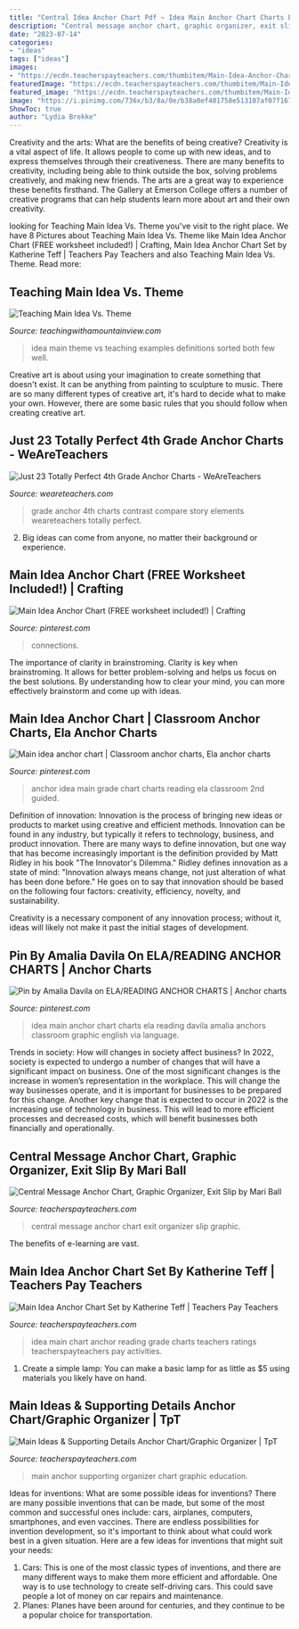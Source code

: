 ```yaml
---
title: "Central Idea Anchor Chart Pdf ~ Idea Main Anchor Chart Charts Ela Reading Davila Amalia Anchors Classroom Graphic English Via Language"
description: "Central message anchor chart, graphic organizer, exit slip by mari ball"
date: "2023-07-14"
categories:
- "ideas"
tags: ["ideas"]
images:
- "https://ecdn.teacherspayteachers.com/thumbitem/Main-Idea-Anchor-Chart-Set-044687700-1374192131-1500875456/original-778857-1.jpg"
featuredImage: "https://ecdn.teacherspayteachers.com/thumbitem/Main-Ideas-Supporting-Details-Anchor-Chart-Graphic-Organizer-2603782-1466466049/original-2603782-1.jpg"
featured_image: "https://ecdn.teacherspayteachers.com/thumbitem/Main-Ideas-Supporting-Details-Anchor-Chart-Graphic-Organizer-2603782-1466466049/original-2603782-1.jpg"
image: "https://i.pinimg.com/736x/b3/8a/0e/b38a0ef401758e513107af07f1676800--main-idea-anchors.jpg"
ShowToc: true
author: "Lydia Brekke"
---
```



Creativity and the arts: What are the benefits of being creative?
Creativity is a vital aspect of life. It allows people to come up with new ideas, and to express themselves through their creativeness. There are many benefits to creativity, including being able to think outside the box, solving problems creatively, and making new friends. The arts are a great way to experience these benefits firsthand. The Gallery at Emerson College offers a number of creative programs that can help students learn more about art and their own creativity.

	

		
looking for Teaching Main Idea Vs. Theme you've visit to the right place. We have 8 Pictures about Teaching Main Idea Vs. Theme like Main Idea Anchor Chart (FREE worksheet included!) | Crafting, Main Idea Anchor Chart Set by Katherine Teff | Teachers Pay Teachers and also Teaching Main Idea Vs. Theme. Read more:
		
    
## Teaching Main Idea Vs. Theme

<img loading=lazy src="http://teachingwithamountainview.com/wp-content/uploads/2014/04/ThemeVs.MainIdeaSort.jpg" onerror="this.onerror=null;this.src='https://tse1.mm.bing.net/th?id=OIP.eK3S7Tq3_vVk-HoLPnTAFQHaGs&amp;pid=15.1';" alt="Teaching Main Idea Vs. Theme">

_Source: teachingwithamountainview.com_

>idea main theme vs teaching examples definitions sorted both few well. 

	

Creative art is about using your imagination to create something that doesn't exist. It can be anything from painting to sculpture to music. There are so many different types of creative art, it's hard to decide what to make your own. However, there are some basic rules that you should follow when creating creative art.

    
## Just 23 Totally Perfect 4th Grade Anchor Charts - WeAreTeachers

<img loading=lazy src="https://i2.wp.com/www.weareteachers.com/wp-content/uploads/compare-and-contrast.jpg?resize=600%2C800&amp;ssl=1" onerror="this.onerror=null;this.src='https://tse1.mm.bing.net/th?id=OIP.qH4XohAIue_37VLW_umI2AHaJ4&amp;pid=15.1';" alt="Just 23 Totally Perfect 4th Grade Anchor Charts - WeAreTeachers">

_Source: weareteachers.com_

>grade anchor 4th charts contrast compare story elements weareteachers totally perfect. 

	

2. Big ideas can come from anyone, no matter their background or experience.

    
## Main Idea Anchor Chart (FREE Worksheet Included!) | Crafting

<img loading=lazy src="https://i.pinimg.com/originals/bd/8c/e9/bd8ce937cf88024f04c94545c6125991.jpg" onerror="this.onerror=null;this.src='https://tse2.mm.bing.net/th?id=OIP.YTBbSkqeWVg5Y6iL5nn4iAHaJ4&amp;pid=15.1';" alt="Main Idea Anchor Chart (FREE worksheet included!) | Crafting">

_Source: pinterest.com_

>connections. 

	

The importance of clarity in brainstroming.
Clarity is key when brainstroming. It allows for better problem-solving and helps us focus on the best solutions. By understanding how to clear your mind, you can more effectively brainstorm and come up with ideas.

    
## Main Idea Anchor Chart | Classroom Anchor Charts, Ela Anchor Charts

<img loading=lazy src="https://i.pinimg.com/736x/d1/89/df/d189dfda68cce77875f117e0f12e81b6.jpg" onerror="this.onerror=null;this.src='https://tse4.mm.bing.net/th?id=OIP.lKHr1H6eKH-J_tz6c8dppgHaHb&amp;pid=15.1';" alt="Main idea anchor chart | Classroom anchor charts, Ela anchor charts">

_Source: pinterest.com_

>anchor idea main grade chart charts reading ela classroom 2nd guided. 

	

Definition of innovation:
Innovation is the process of bringing new ideas or products to market using creative and efficient methods. Innovation can be found in any industry, but typically it refers to technology, business, and product innovation.
There are many ways to define innovation, but one way that has become increasingly important is the definition provided by Matt Ridley in his book "The Innovator's Dilemma." Ridley defines innovation as a state of mind: "Innovation always means change, not just alteration of what has been done before." He goes on to say that innovation should be based on the following four factors: creativity, efficiency, novelty, and sustainability.

Creativity is a necessary component of any innovation process; without it, ideas will likely not make it past the initial stages of development.

    
## Pin By Amalia Davila On ELA/READING ANCHOR CHARTS | Anchor Charts

<img loading=lazy src="https://i.pinimg.com/736x/b3/8a/0e/b38a0ef401758e513107af07f1676800--main-idea-anchors.jpg" onerror="this.onerror=null;this.src='https://tse2.mm.bing.net/th?id=OIP.B8Oj1kqkgZ1PcaCPvQoHiwHaJ3&amp;pid=15.1';" alt="Pin by Amalia Davila on ELA/READING ANCHOR CHARTS | Anchor charts">

_Source: pinterest.com_

>idea main anchor chart charts ela reading davila amalia anchors classroom graphic english via language. 

	

Trends in society: How will changes in society affect business?
In 2022, society is expected to undergo a number of changes that will have a significant impact on business. One of the most significant changes is the increase in women’s representation in the workplace. This will change the way businesses operate, and it is important for businesses to be prepared for this change. Another key change that is expected to occur in 2022 is the increasing use of technology in business. This will lead to more efficient processes and decreased costs, which will benefit businesses both financially and operationally.

    
## Central Message Anchor Chart, Graphic Organizer, Exit Slip By Mari Ball

<img loading=lazy src="https://ecdn.teacherspayteachers.com/thumbitem/Central-Message-Anchor-Chart-Graphic-Organizer-Exit-Slip-1854984-1500873667/original-1854984-2.jpg" onerror="this.onerror=null;this.src='https://tse4.mm.bing.net/th?id=OIP.E_k2auMUjShqJrnPxgx2QQAAAA&amp;pid=15.1';" alt="Central Message Anchor Chart, Graphic Organizer, Exit Slip by Mari Ball">

_Source: teacherspayteachers.com_

>central message anchor chart exit organizer slip graphic. 

	

The benefits of e-learning are vast.

    
## Main Idea Anchor Chart Set By Katherine Teff | Teachers Pay Teachers

<img loading=lazy src="https://ecdn.teacherspayteachers.com/thumbitem/Main-Idea-Anchor-Chart-Set-044687700-1374192131-1500875456/original-778857-1.jpg" onerror="this.onerror=null;this.src='https://tse4.mm.bing.net/th?id=OIP.Ehg8efY85luWnakLCUXGqAAAAA&amp;pid=15.1';" alt="Main Idea Anchor Chart Set by Katherine Teff | Teachers Pay Teachers">

_Source: teacherspayteachers.com_

>idea main chart anchor reading grade charts teachers ratings teacherspayteachers pay activities. 

	

1. Create a simple lamp: You can make a basic lamp for as little as $5 using materials you likely have on hand.

    
## Main Ideas &amp; Supporting Details Anchor Chart/Graphic Organizer | TpT

<img loading=lazy src="https://ecdn.teacherspayteachers.com/thumbitem/Main-Ideas-Supporting-Details-Anchor-Chart-Graphic-Organizer-2603782-1466466049/original-2603782-1.jpg" onerror="this.onerror=null;this.src='https://tse1.mm.bing.net/th?id=OIP.izm-zoLej4wddltWsvzfVAAAAA&amp;pid=15.1';" alt="Main Ideas &amp; Supporting Details Anchor Chart/Graphic Organizer | TpT">

_Source: teacherspayteachers.com_

>main anchor supporting organizer chart graphic education. 

	

Ideas for inventions: What are some possible ideas for inventions?
There are many possible inventions that can be made, but some of the most common and successful ones include: cars, airplanes, computers, smartphones, and even vaccines. There are endless possibilities for invention development, so it's important to think about what could work best in a given situation. Here are a few ideas for inventions that might suit your needs: 
1. Cars: This is one of the most classic types of inventions, and there are many different ways to make them more efficient and affordable. One way is to use technology to create self-driving cars. This could save people a lot of money on car repairs and maintenance. 
2. Planes: Planes have been around for centuries, and they continue to be a popular choice for transportation.

